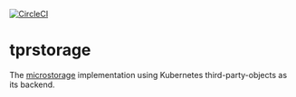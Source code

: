 [![CircleCI](https://circleci.com/gh/giantswarm/tprstorage.svg?style=svg)](https://circleci.com/gh/giantswarm/tprstorage)

# tprstorage

The [microstorage][microstorage] implementation using Kubernetes
third-party-objects as its backend.

[microstorage]: https://github.com/giantswarm/microstorage/
